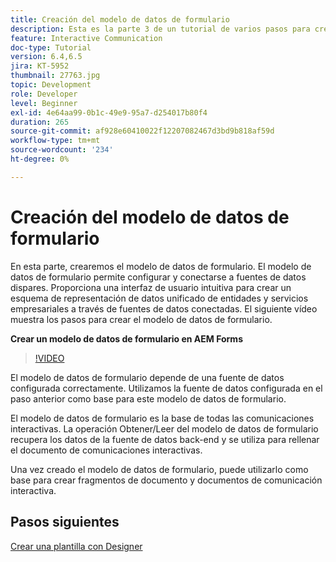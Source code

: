 ```yaml
---
title: Creación del modelo de datos de formulario
description: Esta es la parte 3 de un tutorial de varios pasos para crear su primer documento de comunicaciones interactivas. En esta parte, crearemos el modelo de datos de formulario. El modelo de datos de formulario le permite configurar y conectarse a fuentes de datos dispares. Proporciona una interfaz de usuario intuitiva para crear un esquema de representación de datos unificado de entidades y servicios empresariales a través de fuentes de datos conectadas. El siguiente vídeo explica los pasos para crear el modelo de datos de formulario.
feature: Interactive Communication
doc-type: Tutorial
version: 6.4,6.5
jira: KT-5952
thumbnail: 27763.jpg
topic: Development
role: Developer
level: Beginner
exl-id: 4e64aa99-0b1c-49e9-95a7-d254017b80f4
duration: 265
source-git-commit: af928e60410022f12207082467d3bd9b818af59d
workflow-type: tm+mt
source-wordcount: '234'
ht-degree: 0%

---
```


# Creación del modelo de datos de formulario

En esta parte, crearemos el modelo de datos de formulario. El modelo de datos de formulario permite configurar y conectarse a fuentes de datos dispares. Proporciona una interfaz de usuario intuitiva para crear un esquema de representación de datos unificado de entidades y servicios empresariales a través de fuentes de datos conectadas. El siguiente vídeo muestra los pasos para crear el modelo de datos de formulario.

**Crear un modelo de datos de formulario en AEM Forms**

>[!VIDEO](https://video.tv.adobe.com/v/27763?quality=12&learn=on)

El modelo de datos de formulario depende de una fuente de datos configurada correctamente. Utilizamos la fuente de datos configurada en el paso anterior como base para este modelo de datos de formulario.

El modelo de datos de formulario es la base de todas las comunicaciones interactivas. La operación Obtener/Leer del modelo de datos de formulario recupera los datos de la fuente de datos back-end y se utiliza para rellenar el documento de comunicaciones interactivas.

Una vez creado el modelo de datos de formulario, puede utilizarlo como base para crear fragmentos de documento y documentos de comunicación interactiva.

## Pasos siguientes

[Crear una plantilla con Designer](./create-xdp-layout-using-forms-designer.md)
